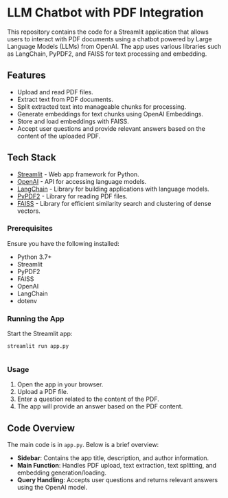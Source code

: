 <!DOCTYPE html>
<html lang="en">
<head>
    <meta charset="UTF-8">
    <meta name="viewport" content="width=device-width, initial-scale=1.0">
    <title>LLM Chatbot with PDF Integration</title>
</head>
<body>
    <h1>LLM Chatbot with PDF Integration</h1>
    <p>This repository contains the code for a Streamlit application that allows users to interact with PDF documents using a chatbot powered by Large Language Models (LLMs) from OpenAI. The app uses various libraries such as LangChain, PyPDF2, and FAISS for text processing and embedding.</p>
    
<h2>Features</h2>
    <ul>
        <li>Upload and read PDF files.</li>
        <li>Extract text from PDF documents.</li>
        <li>Split extracted text into manageable chunks for processing.</li>
        <li>Generate embeddings for text chunks using OpenAI Embeddings.</li>
        <li>Store and load embeddings with FAISS.</li>
        <li>Accept user questions and provide relevant answers based on the content of the uploaded PDF.</li>
    </ul>
    
<h2>Tech Stack</h2>
    <ul>
        <li><a href="https://streamlit.io/">Streamlit</a> - Web app framework for Python.</li>
        <li><a href="https://platform.openai.com/docs/models">OpenAI</a> - API for accessing language models.</li>
        <li><a href="https://python.langchain.com/">LangChain</a> - Library for building applications with language models.</li>
        <li><a href="https://pypdf2.readthedocs.io/en/latest/">PyPDF2</a> - Library for reading PDF files.</li>
        <li><a href="https://github.com/facebookresearch/faiss">FAISS</a> - Library for efficient similarity search and clustering of dense vectors.</li>
    </ul>
    
    
<h3>Prerequisites</h3>
    <p>Ensure you have the following installed:</p>
    <ul>
        <li>Python 3.7+</li>
        <li>Streamlit</li>
        <li>PyPDF2</li>
        <li>FAISS</li>
        <li>OpenAI</li>
        <li>LangChain</li>
        <li>dotenv</li>
    </ul>
    

<h3>Running the App</h3>
    <p>Start the Streamlit app:</p>
    <pre><code>streamlit run app.py
    </code></pre>
    
<h3>Usage</h3>
    <ol>
        <li>Open the app in your browser.</li>
        <li>Upload a PDF file.</li>
        <li>Enter a question related to the content of the PDF.</li>
        <li>The app will provide an answer based on the PDF content.</li>
    </ol>
    
 <h2>Code Overview</h2>
    <p>The main code is in <code>app.py</code>. Below is a brief overview:</p>
    <ul>
        <li><strong>Sidebar</strong>: Contains the app title, description, and author information.</li>
        <li><strong>Main Function</strong>: Handles PDF upload, text extraction, text splitting, and embedding generation/loading.</li>
        <li><strong>Query Handling</strong>: Accepts user questions and returns relevant answers using the OpenAI model.</li>
    </ul>


